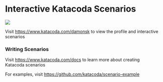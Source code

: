 # Interactive Katacoda Scenarios

[![](http://shields.katacoda.com/katacoda/damonsk/count.svg)](https://www.katacoda.com/damonsk "Get your profile on Katacoda.com")

Visit https://www.katacoda.com/damonsk to view the profile and interactive scenarios

### Writing Scenarios
Visit https://www.katacoda.com/docs to learn more about creating Katacoda scenarios

For examples, visit https://github.com/katacoda/scenario-example
